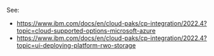 See:

* https://www.ibm.com/docs/en/cloud-paks/cp-integration/2022.4?topic=cloud-supported-options-microsoft-azure
* https://www.ibm.com/docs/en/cloud-paks/cp-integration/2022.4?topic=ui-deploying-platform-rwo-storage

